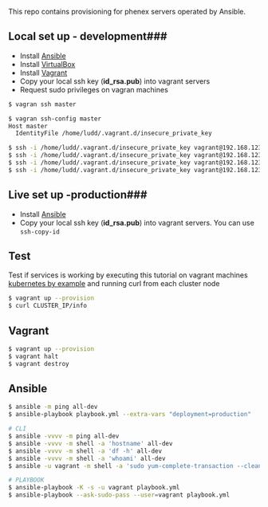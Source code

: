This repo contains provisioning for phenex servers operated by Ansible.

## Local set up - development###

* Install [Ansible](https://www.ansible.com/)
* Install [VirtualBox](https://www.virtualbox.org/)
* Install [Vagrant](https://www.vagrantup.com/)
* Copy your local ssh key (**id_rsa.pub**) into vagrant servers
* Request sudo privileges on vagran machines

```bash
$ vagran ssh master

$ vagran ssh-config master
Host master
  IdentityFile /home/ludd/.vagrant.d/insecure_private_key

$ ssh -i /home/ludd/.vagrant.d/insecure_private_key vagrant@192.168.123.130
$ ssh -i /home/ludd/.vagrant.d/insecure_private_key vagrant@192.168.123.131
$ ssh -i /home/ludd/.vagrant.d/insecure_private_key vagrant@192.168.123.132
$ ssh -i /home/ludd/.vagrant.d/insecure_private_key vagrant@192.168.123.133
```

## Live set up  -production###

* Install [Ansible](https://www.ansible.com/)
* Copy your local ssh key (**id_rsa.pub**) into vagrant servers. You can use `ssh-copy-id`

## Test
Test if services is working by executing this tutorial on vagrant machines [kubernetes by example](http://kubernetesbyexample.com/services/) and running curl from each cluster node

```bash
$ vagrant up --provision
$ curl CLUSTER_IP/info
```

## Vagrant

```bash
$ vagrant up --provision
$ vagrant halt
$ vagrant destroy
```

## Ansible

```bash
$ ansible -m ping all-dev
$ ansible-playbook playbook.yml --extra-vars "deployment=production"

# CLI
$ ansible -vvvv -m ping all-dev
$ ansible -vvvv -m shell -a 'hostname' all-dev
$ ansible -vvvv -m shell -a 'df -h' all-dev
$ ansible -vvvv -m shell -a 'whoami' all-dev
$ ansible -u vagrant -m shell -a 'sudo yum-complete-transaction --cleanup-only' all-dev

# PLAYBOOK
$ ansible-playbook -K -s -u vagrant playbook.yml  
$ ansible-playbook --ask-sudo-pass --user=vagrant playbook.yml
```
